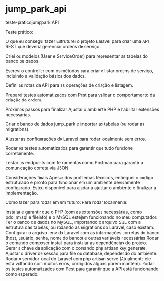 # jump_park_api
 teste-praticojumppark API

Teste prático:


O que eu consegui fazer
Estruturei o projeto Laravel para criar uma API REST que deveria gerenciar ordens de serviço.

Criei os modelos (User e ServiceOrder) para representar as tabelas do banco de dados.

Escrevi o controller com os métodos para criar e listar ordens de serviço, incluindo a validação básica dos dados.

Defini as rotas da API para as operações de criação e listagem.

Preparei testes automatizados com Pest para validar o comportamento da criação da ordem.

Próximos passos para finalizar
Ajustar o ambiente PHP e habilitar extensões necessárias.

Criar o banco de dados jump_park e importar as tabelas (ou rodar as migrations).

Ajustar as configurações do Laravel para rodar localmente sem erros.

Rodar os testes automatizados para garantir que tudo funcione corretamente.

Testar os endpoints com ferramentas como Postman para garantir a comunicação correta via JSON.

Considerações finais
Apesar dos problemas técnicos, entreguei o código estruturado e pronto para funcionar em um ambiente devidamente configurado. Estou disponível para ajudar a ajustar o ambiente e finalizar a implementação.

Como fazer para rodar em um futuro:
Para rodar localmente: 

Instalar e garantir que o PHP (com as extensões necessárias, como pdo_mysql e fileinfo) e o MySQL estejam funcionando no meu computador.
Ter o banco de dados no MySQL, importando o arquivo SQL com a estrutura das tabelas, ou rodando as migrations do Laravel, caso existam.
Configurar o arquivo .env do Laravel com as informações corretas do banco (host, usuário, senha, nome do banco) e outras variáveis necessárias
Rodar o comando composer install para instalar as dependências do projeto.
Gerar a chave da aplicação com o comando php artisan key:generate.
Ajustar o driver de sessão para file ou database, dependendo do ambiente.
Rodar o servidor local do Laravel com php artisan serve (Atualmente ele está voltando com muitos erros, corrigidos alguns porém mantém).
Rodar os testes automatizados com Pest para garantir que a API está funcionando como esperado.
